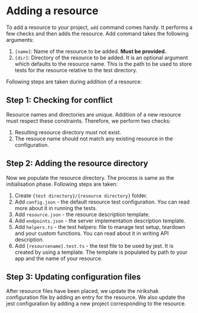 # Adding a resource

To add a resource to your project, `add` command comes handy. It performs a few checks and then adds the resource. Add command takes the following arguments:

1. `[name]`: Name of the resource to be added. **Must be provided.**
1. `[dir]`: Directory of the resource to be added. It is an optional argument which defaults to the resource name. This is the path to be used to store tests for the resource relative to the test directory.

Following steps are taken during addition of a resource:

## Step 1: Checking for conflict

Resource names and directories are unique. Addition of a new resource must respect these constraints. Therefore, we perform two checks:

1. Resulting resource directory must not exist.
2. The resouce name should not match any existing resource in the configuration.

## Step 2: Adding the resource directory

Now we populate the resource directory. The process is same as the initialisation phase. Following steps are taken:

 <!-- TODO : Add a reference to run command -->
 <!-- TODO: Add a link to desc writing -->

1. Create `{test directory}/{resource directory}` folder.
2. Add `config.json` - the default resource test configuration. You can read more about it in running the tests.
3. Add `resource.json` - the resource description template.
4. Add `endpoints.json` - the server implementation description template.
5. Add `helpers.ts` - the test helpers: file to manage test setup, teardown and your custom functions. You can read about it in writing API description.
6. Add `[resourcename].test.ts` - the test file to be used by jest. It is created by using a template. The template is populated by path to your app and the name of your resource.

## Step 3: Updating configuration files

After resource files have been placed, we update the nirikshak configuration file by adding an entry for the resource. We also update the jest configuration by adding a new project corresponding to the resource.
